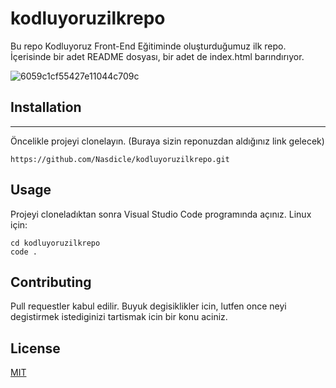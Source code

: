 # kodluyoruzilkrepo
Bu repo Kodluyoruz Front-End Eğitiminde oluşturduğumuz ilk repo. İçerisinde bir adet README dosyası, bir adet de index.html barındırıyor.

![6059c1cf55427e11044c709c](https://user-images.githubusercontent.com/78178470/155208930-2b99aab5-b816-4e1a-bdad-2c3efcc26c6b.jpg)
## Installation
----
Öncelikle projeyi clonelayın. (Buraya sizin reponuzdan aldığınız link gelecek)
```
https://github.com/Nasdicle/kodluyoruzilkrepo.git
```

## Usage
Projeyi cloneladıktan sonra Visual Studio Code programında açınız.
Linux için:
```
cd kodluyoruzilkrepo
code .
```

## Contributing
Pull requestler kabul edilir. Buyuk degisiklikler icin, lutfen once neyi degistirmek istediginizi tartismak icin bir konu aciniz.
## License
[MIT](https://choosealicense.com/licenses/mit/)
